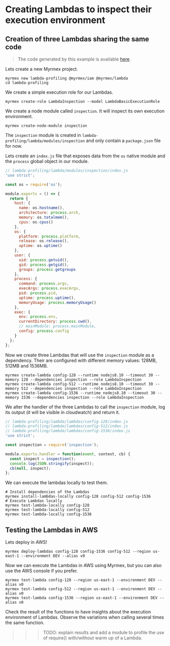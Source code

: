 # Creating Lambdas to inspect their execution environment

## Creation of three Lambdas sharing the same code

> The code generated by this example is available [here](https://github.com/myrmexjs/myrmex/tree/master/demo/lambda-profiling).

Lets create a new Myrmex project.

```shell
myrmex new lambda-profiling @myrmex/iam @myrmex/lambda
cd lambda-profiling
```

We create a simple execution role for our Lambdas.

```shell
myrmex create-role LambdaInspection --model LambdaBasicExecutionRole
```

We create a node module called `inspection`. It will inspect its own execution environment.

```shell
myrmex create-node-module inspection
```

The `inspection` module is created in `lambda-profiling/lambda/modules/inspection` and only contain a `package.json` file for now.

Lets create an `index.js` file that exposes data from the `os` native module and the `process` global object in our module.

```javascript
// lambda-profiling/lambda/modules/inspection/index.js
'use strict';

const os = require('os');

module.exports = () => {
  return {
    host: {
      name: os.hostname(),
      architecture: process.arch,
      memory: os.totalmem(),
      cpus: os.cpus()
    },
    os: {
      platform: process.platform,
      release: os.release(),
      uptime: os.uptime()
    },
    user: {
      uid: process.getuid(),
      gid: process.getgid(),
      groups: process.getgroups
    },
    process: {
      command: process.argv,
      execArgs: process.execArgv,
      pid: process.pid,
      uptime: process.uptime(),
      memoryUsage: process.memoryUsage()
    },
    exec: {
      env: process.env,
      currentDirectory: process.cwd(),
      // mainModule: process.mainModule,
      config: process.config
    }
  };
};
```

Now we create three Lambdas that will use the `inspection` module as a dependency. Their are configured with different memory values: 128MB, 512MB and 1536MB.

```shell
myrmex create-lambda config-128 --runtime nodejs8.10 --timeout 30 --memory 128 --dependencies inspection --role LambdaInspection
myrmex create-lambda config-512 --runtime nodejs8.10 --timeout 30 --memory 512 --dependencies inspection --role LambdaInspection
myrmex create-lambda config-1536 --runtime nodejs8.10 --timeout 30 --memory 1536 --dependencies inspection --role LambdaInspection
```

We alter the handler of the three Lambdas to call the `inspection` module, log its output (it will be visible in cloudwatch) and return it.

```javascript
// lambda-profiling/lambda/lambdas/config-128/index.js
// lambda-profiling/lambda/lambdas/config-512/index.js
// lambda-profiling/lambda/lambdas/config-1536/index.js
'use strict';

const inspection = require('inspection');

module.exports.handler = function(event, context, cb) {
  const inspect = inspection();
  console.log(JSON.stringify(inspect));
  cb(null, inspect);
};
```

We can execute the lambdas locally to test them.

```shell
# Install dependencies of the Lambdas
myrmex install-lambdas-locally config-128 config-512 config-1536
# Execute Lambdas locally
myrmex test-lambda-locally config-128
myrmex test-lambda-locally config-512
myrmex test-lambda-locally config-1536
```

Testing the Lambdas in AWS
---

Lets deploy in AWS!

```shell
myrmex deploy-lambdas config-128 config-1536 config-512 --region us-east-1 --environment DEV --alias v0
```

Now we can execute the Lambdas in AWS using Myrmex, but you can also use the AWS console if you prefer.

```shell
myrmex test-lambda config-128 --region us-east-1 --environment DEV --alias v0
myrmex test-lambda config-512 --region us-east-1 --environment DEV --alias v0
myrmex test-lambda config-1536 --region us-east-1 --environment DEV --alias v0
```

Check the result of the functions to have insights about the execution environment of Lambdas. Observe the variations
when calling several times the same function.

>>> TODO: explain results and add a module to profile the use of require() with/without warm up of a Lambda.
